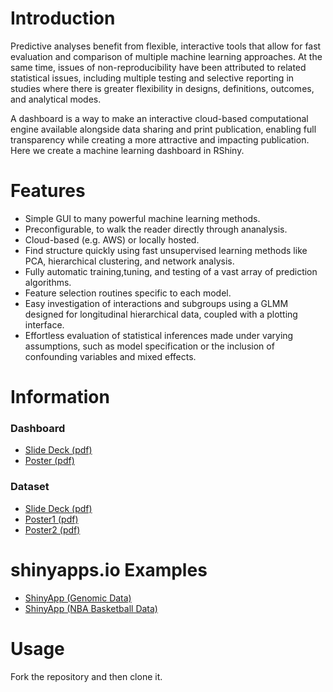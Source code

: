# Introduction

Predictive analyses benefit from flexible, interactive tools that allow for fast evaluation and comparison of multiple machine learning approaches. At the same time, issues of non-reproducibility have been attributed to related statistical issues, including multiple testing and selective reporting in studies where there is greater flexibility in designs, definitions, outcomes, and analytical modes.

A dashboard is a way to make an interactive cloud-based computational engine available alongside data sharing and print publication, enabling full transparency while creating a more attractive and impacting publication. Here we create a machine learning dashboard in RShiny.


# Features
- Simple GUI to many powerful machine learning methods.
- Preconfigurable, to walk the reader directly through ananalysis.
- Cloud-based (e.g. AWS) or locally hosted.
- Find structure quickly using fast unsupervised learning methods like PCA, hierarchical clustering, and network analysis.
- Fully automatic training,tuning, and testing of a vast array of prediction algorithms.
- Feature selection routines specific to each model.
- Easy investigation of interactions and subgroups using a GLMM designed for longitudinal hierarchical data, coupled with a plotting interface.
- Effortless evaluation of statistical inferences made under varying assumptions, such as model specification or the inclusion of confounding variables and mixed effects.

# Information
### Dashboard
- [Slide Deck (pdf)](https://drive.google.com/open?id=0B_PCdKnIVZiDU19sSlcydV9IVDQ)
- [Poster (pdf)](https://drive.google.com/open?id=0B_PCdKnIVZiDOHVnbjFZYndoMjA)

### Dataset
- [Slide Deck (pdf)](https://drive.google.com/open?id=1vqbvuoytVa8-ecyX158ssOnvzKlJ81pL)
- [Poster1 (pdf)](https://drive.google.com/open?id=1Ay3i1Zx1hRaYBZn-21lz9K07SJNSkPQG)
- [Poster2 (pdf)](https://drive.google.com/open?id=10ehpJlLt5lKdDTwz91fOAXJ-_VCEZdHz)

# shinyapps.io Examples
- [ShinyApp (Genomic Data)](https://nwisniewski.shinyapps.io/ShinyMOD_v1_0/)
- [ShinyApp (NBA Basketball Data)](https://nwisniewski.shinyapps.io/ShinyNBA_v1_0/)

# Usage
Fork the repository and then clone it.
